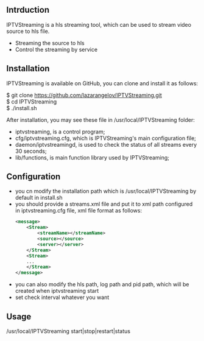 ## Intrduction

IPTVStreaming is a hls streaming tool, which can be used to stream video source to hls file.

* Streaming the source to hls
* Control the streaming by service

## Installation

IPTVStreaming is available on GitHub, you can clone and install it as follows:

$ git clone https://github.com/lazarangelov/IPTVStreaming.git  
$ cd IPTVStreaming  
$ ./install.sh

After installation, you may see these file in /usr/local/IPTVStreaming folder:
* iptvstreaming, is a control program;
* cfg/iptvstreaming.cfg, which is IPTVStreaming's main configuration file;
* daemon/iptvstreamingd, is used to check the status of all streams every 30 seconds;
* lib/functions, is main function library used by IPTVStreaming;

## Configuration

* you cn modify the installation path which is /usr/local/IPTVStreaming by default in install.sh
* you should provide a streams.xml file and put it to xml path configured in iptvstreaming.cfg file, xml file format as follows:  
    ``` xml  
    <message>  
        <Stream>  
            <streamName></streamName>  
            <source></source>  
            <server></server>  
        </Stream>  
        <Stream>  
        ...  
        </Stream>  
    </message>
    ```
* you can also modify the hls path, log path and pid path, which will be created when iptvstreaming start
* set check interval whatever you want 

## Usage

/usr/local/IPTVStreaming start|stop|restart|status
